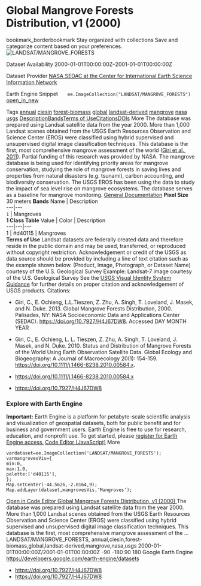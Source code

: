  
#  Global Mangrove Forests Distribution, v1 (2000) 
bookmark_borderbookmark Stay organized with collections  Save and categorize content based on your preferences.
![LANDSAT/MANGROVE_FORESTS](https://developers.google.com/earth-engine/datasets/images/LANDSAT/LANDSAT_MANGROVE_FORESTS_sample.png) 

Dataset Availability
    2000-01-01T00:00:00Z–2001-01-01T00:00:00Z 

Dataset Provider
     [ NASA SEDAC at the Center for International Earth Science Information Network ](https://doi.org/10.7927/H4J67DW8) 

Earth Engine Snippet
     `    ee.ImageCollection("LANDSAT/MANGROVE_FORESTS")   ` [ open_in_new ](https://code.earthengine.google.com/?scriptPath=Examples:Datasets/LANDSAT/LANDSAT_MANGROVE_FORESTS) 

Tags
     [annual](https://developers.google.com/earth-engine/datasets/tags/annual) [ciesin](https://developers.google.com/earth-engine/datasets/tags/ciesin) [forest-biomass](https://developers.google.com/earth-engine/datasets/tags/forest-biomass) [global](https://developers.google.com/earth-engine/datasets/tags/global) [landsat-derived](https://developers.google.com/earth-engine/datasets/tags/landsat-derived) [mangrove](https://developers.google.com/earth-engine/datasets/tags/mangrove) [nasa](https://developers.google.com/earth-engine/datasets/tags/nasa) [usgs](https://developers.google.com/earth-engine/datasets/tags/usgs)
[Description](https://developers.google.com/earth-engine/datasets/catalog/LANDSAT_MANGROVE_FORESTS#description)[Bands](https://developers.google.com/earth-engine/datasets/catalog/LANDSAT_MANGROVE_FORESTS#bands)[Terms of Use](https://developers.google.com/earth-engine/datasets/catalog/LANDSAT_MANGROVE_FORESTS#terms-of-use)[Citations](https://developers.google.com/earth-engine/datasets/catalog/LANDSAT_MANGROVE_FORESTS#citations)[DOIs](https://developers.google.com/earth-engine/datasets/catalog/LANDSAT_MANGROVE_FORESTS#dois) More
The database was prepared using Landsat satellite data from the year 2000. More than 1,000 Landsat scenes obtained from the USGS Earth Resources Observation and Science Center (EROS) were classified using hybrid supervised and unsupervised digital image classification techniques. This database is the first, most comprehensive mangrove assessment of the world ([Giri et al., 2011](https://onlinelibrary.wiley.com/doi/abs/10.1111/j.1466-8238.2010.00584.x)). Partial funding of this research was provided by NASA.
The mangrove database is being used for identifying priority areas for mangrove conservation, studying the role of mangrove forests in saving lives and properties from natural disasters (e.g. tsunami), carbon accounting, and biodiversity conservation. The USGS EROS has been using the data to study the impact of sea level rise on mangrove ecosystems. The database serves as a baseline for mangrove monitoring.
[General Documentation](https://sedac.ciesin.columbia.edu/data/set/lulc-global-mangrove-forests-distribution-2000/docs)
**Pixel Size** 30 meters 
**Bands**
Name | Description  
---|---  
`1` | Mangroves  
**1 Class Table**
Value | Color | Description  
---|---|---  
1 | #d40115 | Mangroves  
**Terms of Use**
Landsat datasets are federally created data and therefore reside in the public domain and may be used, transferred, or reproduced without copyright restriction.
Acknowledgement or credit of the USGS as data source should be provided by including a line of text citation such as the example shown below.
(Product, Image, Photograph, or Dataset Name) courtesy of the U.S. Geological Survey
Example: Landsat-7 image courtesy of the U.S. Geological Survey
See the [USGS Visual Identity System Guidance](https://www.usgs.gov/information-policies-and-instructions/usgs-visual-identity-system) for further details on proper citation and acknowledgement of USGS products.
Citations:
  * Giri, C., E. Ochieng, L.L.Tieszen, Z. Zhu, A. Singh, T. Loveland, J. Masek, and N. Duke. 2013. Global Mangrove Forests Distribution, 2000. Palisades, NY: NASA Socioeconomic Data and Applications Center (SEDAC). <https://doi.org/10.7927/H4J67DW8>. Accessed DAY MONTH YEAR
  * Giri, C., E. Ochieng, L. L. Tieszen, Z. Zhu, A. Singh, T. Loveland, J. Masek, and N. Duke. 2010. Status and Distribution of Mangrove Forests of the World Using Earth Observation Satellite Data. Global Ecology and Biogeography: A Journal of Macroecology 20(1): 154-159. <https://doi.org/10.1111/j.1466-8238.2010.00584.x>.


  * [ https://doi.org/10.1111/j.1466-8238.2010.00584.x ](https://doi.org/10.1111/j.1466-8238.2010.00584.x)
  * [ https://doi.org/10.7927/H4J67DW8 ](https://doi.org/10.7927/H4J67DW8)


### Explore with Earth Engine
**Important:** Earth Engine is a platform for petabyte-scale scientific analysis and visualization of geospatial datasets, both for public benefit and for business and government users. Earth Engine is free to use for research, education, and nonprofit use. To get started, please [register for Earth Engine access.](https://console.cloud.google.com/earth-engine)
[Code Editor (JavaScript)](https://developers.google.com/earth-engine/datasets/catalog/LANDSAT_MANGROVE_FORESTS#code-editor-javascript-sample) More
```
vardataset=ee.ImageCollection('LANDSAT/MANGROVE_FORESTS');
varmangrovesVis={
min:0,
max:1.0,
palette:['d40115'],
};
Map.setCenter(-44.5626,-2.0164,9);
Map.addLayer(dataset,mangrovesVis,'Mangroves');
```
[ Open in Code Editor ](https://code.earthengine.google.com/?scriptPath=Examples:Datasets/LANDSAT/LANDSAT_MANGROVE_FORESTS)
[ Global Mangrove Forests Distribution, v1 (2000) ](https://developers.google.com/earth-engine/datasets/catalog/LANDSAT_MANGROVE_FORESTS)
The database was prepared using Landsat satellite data from the year 2000. More than 1,000 Landsat scenes obtained from the USGS Earth Resources Observation and Science Center (EROS) were classified using hybrid supervised and unsupervised digital image classification techniques. This database is the first, most comprehensive mangrove assessment of the …
LANDSAT/MANGROVE_FORESTS, annual,ciesin,forest-biomass,global,landsat-derived,mangrove,nasa,usgs 
2000-01-01T00:00:00Z/2001-01-01T00:00:00Z
-90 -180 90 180 
Google Earth Engine
https://developers.google.com/earth-engine/datasets
  * [ https://doi.org/10.7927/H4J67DW8 ](https://doi.org/https://doi.org/10.7927/H4J67DW8)
  * [ https://doi.org/10.7927/H4J67DW8 ](https://doi.org/https://developers.google.com/earth-engine/datasets/catalog/LANDSAT_MANGROVE_FORESTS)


